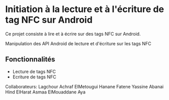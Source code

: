 # Initiation à la lecture et à l'écriture de tag NFC sur Android 

Ce projet consiste à lire et à écrire sur des tags NFC sur Android.

Manipulation des API Android de lecture et d'écriture sur les tags NFC

## Fonctionnalités
- Lecture de tags NFC
- Ecriture de tags NFC

Collaborateurs: 
Lagchour Achraf
ElMetougui Hanane
Fatene Yassine
Abanai Hind
ElHarat Asmaa
ElMouaddane Aya


